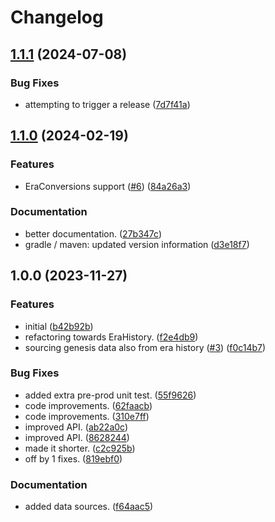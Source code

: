 # Changelog

## [1.1.1](https://github.com/cardano-foundation/cf-cardano-conversions-java/compare/v1.1.0...v1.1.1) (2024-07-08)


### Bug Fixes

* attempting to trigger a release ([7d7f41a](https://github.com/cardano-foundation/cf-cardano-conversions-java/commit/7d7f41af05d5a18fcb83f712337d9e0ab59fc987))

## [1.1.0](https://github.com/cardano-foundation/cf-cardano-conversions-java/compare/v1.0.0...v1.1.0) (2024-02-19)


### Features

* EraConversions support ([#6](https://github.com/cardano-foundation/cf-cardano-conversions-java/issues/6)) ([84a26a3](https://github.com/cardano-foundation/cf-cardano-conversions-java/commit/84a26a3fc573e5dd10ac38252dc4786e23053b07))


### Documentation

* better documentation. ([27b347c](https://github.com/cardano-foundation/cf-cardano-conversions-java/commit/27b347c72c788f3c416feff20b614600e251d3ce))
* gradle / maven: updated version information ([d3e18f7](https://github.com/cardano-foundation/cf-cardano-conversions-java/commit/d3e18f78f4b6c12c9c05e5b42ccc99ab0f7c72c3))

## 1.0.0 (2023-11-27)


### Features

* initial ([b42b92b](https://github.com/cardano-foundation/cf-cardano-conversions-java/commit/b42b92b69823d01098851ecf91d0419a65130e83))
* refactoring towards EraHistory. ([f2e4db9](https://github.com/cardano-foundation/cf-cardano-conversions-java/commit/f2e4db9cbf7ec6e6da852411a87ce89c266aa25e))
* sourcing genesis data also from era history ([#3](https://github.com/cardano-foundation/cf-cardano-conversions-java/issues/3)) ([f0c14b7](https://github.com/cardano-foundation/cf-cardano-conversions-java/commit/f0c14b75842fc11442508f1ed572f67360a2f638))


### Bug Fixes

* added extra pre-prod unit test. ([55f9626](https://github.com/cardano-foundation/cf-cardano-conversions-java/commit/55f96269e8ac758b144a9e2c237c82f80d6720f7))
* code improvements. ([62faacb](https://github.com/cardano-foundation/cf-cardano-conversions-java/commit/62faacb5766f692a9223258b06029f95a76085fb))
* code improvements. ([310e7ff](https://github.com/cardano-foundation/cf-cardano-conversions-java/commit/310e7ff95aa27415989d36c3d47370441bf072ef))
* improved API. ([ab22a0c](https://github.com/cardano-foundation/cf-cardano-conversions-java/commit/ab22a0c6bea13e7eb97079935f008168e0de1d38))
* improved API. ([8628244](https://github.com/cardano-foundation/cf-cardano-conversions-java/commit/8628244d170c65b536da9c064c6637a8be4fcc8e))
* made it shorter. ([c2c925b](https://github.com/cardano-foundation/cf-cardano-conversions-java/commit/c2c925b25458cd0438ca1c5b564085d19bdbbf4c))
* off by 1 fixes. ([819ebf0](https://github.com/cardano-foundation/cf-cardano-conversions-java/commit/819ebf0a8d9aa77ec4c8a17666489fae1ab8df81))


### Documentation

* added data sources. ([f64aac5](https://github.com/cardano-foundation/cf-cardano-conversions-java/commit/f64aac5caee3f99bde3ac3c93198be6bc0a586d3))
